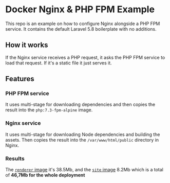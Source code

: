 # Docker Nginx & PHP FPM Example

This repo is an example on how to configure Nginx alongside a PHP FPM service.
It contains the default Laravel 5.8 boilerplate with no additions.

## How it works

If the Nginx service receives a PHP request, it asks the PHP FPM service to load that request. If it's a static file it just serves it.

## Features

### PHP FPM service

It uses multi-stage for downloading dependencies and then copies the result into the `php:7.3-fpm-alpine` image.

### Nginx service

It uses multi-stage for downloading Node dependencies and building the assets. Then copies the result into the `/var/www/html/public` directory in Nginx.

### Results

The [`renderer` image](https://microbadger.com/images/danielramosacosta/renderer-example) it's 38.5Mb, and the [`site` image](https://microbadger.com/images/danielramosacosta/site-example) 8.2Mb which is a total of **46,7Mb for the whole deployment**
